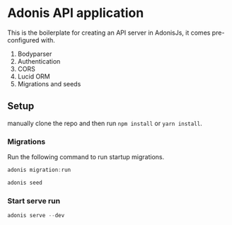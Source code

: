 # Adonis API application

This is the boilerplate for creating an API server in AdonisJs, it comes pre-configured with.

1. Bodyparser
2. Authentication
3. CORS
4. Lucid ORM
5. Migrations and seeds

## Setup
manually clone the repo and then run `npm install` or `yarn install`.


### Migrations

Run the following command to run startup migrations.

```js
adonis migration:run
```

```js
adonis seed
```
### Start serve run

```js
adonis serve --dev
```
